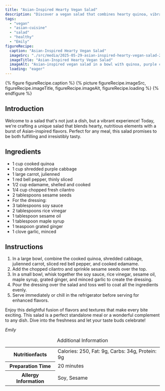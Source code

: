 ```yaml
---
title: "Asian-Inspired Hearty Vegan Salad"
description: "Discover a vegan salad that combines hearty quinoa, vibrant veggies, and a flavorful Asian-inspired dressing, perfect for a nutritious meal."
tags:
  - "vegan"
  - "asian-cuisine"
  - "salad"
  - "healthy"
  - "Emily"
figureRecipe: 
  caption: "Asian-Inspired Hearty Vegan Salad"
  imageSrc: "./src/media/2025-05-29-asian-inspired-hearty-vegan-salad-2085.png"
  imageTitle: "Asian-Inspired Hearty Vegan Salad"
  imageAlt: "Asian-inspired vegan salad in a bowl with quinoa, purple cabbage, carrots, red peppers, edamame, cilantro, and sesame seeds, on a simple table."
  loading: "eager"
---
```


{% figure figureRecipe.caption %}
{% picture figureRecipe.imageSrc, figureRecipe.imageTitle, figureRecipe.imageAlt, figureRecipe.loading %}
{% endfigure %}

## Introduction

Welcome to a salad that's not just a dish, but a vibrant experience! Today, we're crafting a unique salad that blends hearty, nutritious elements with a burst of Asian-inspired flavors. Perfect for any meal, this salad promises to be both fulfilling and irresistibly tasty.

## Ingredients

* 1 cup cooked quinoa
* 1 cup shredded purple cabbage
* 1 large carrot, julienned
* 1 red bell pepper, thinly sliced
* 1/2 cup edamame, shelled and cooked
* 1/4 cup chopped fresh cilantro
* 2 tablespoons sesame seeds
* For the dressing:
* 3 tablespoons soy sauce
* 2 tablespoons rice vinegar
* 1 tablespoon sesame oil
* 1 tablespoon maple syrup
* 1 teaspoon grated ginger
* 1 clove garlic, minced

## Instructions

1. In a large bowl, combine the cooked quinoa, shredded cabbage, julienned carrot, sliced red bell pepper, and cooked edamame.
2. Add the chopped cilantro and sprinkle sesame seeds over the top.
3. In a small bowl, whisk together the soy sauce, rice vinegar, sesame oil, maple syrup, grated ginger, and minced garlic to create the dressing.
4. Pour the dressing over the salad and toss well to coat all the ingredients evenly.
5. Serve immediately or chill in the refrigerator before serving for enhanced flavors.

Enjoy this delightful fusion of flavors and textures that make every bite exciting. This salad is a perfect standalone meal or a wonderful complement to any dish. Dive into the freshness and let your taste buds celebrate!

*Emily*

<table><caption class='sr-only'>Additional Information</caption><tr><th>Nutritionfacts</th><td>Calories: 250, Fat: 9g, Carbs: 34g, Protein: 9g&nbsp;</td></tr><tr><th>Preparation Time</th><td>20 minutes&nbsp;</td></tr><tr><th>Allergy Information</th><td>Soy, Sesame&nbsp;</td></tr></table>

